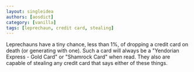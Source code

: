 ```yaml
---
layout: singleidea
authors: [aosdict]
category: [vanilla]
tags: [leprechaun, credit card, stealing]
---
```

Leprechauns have a tiny chance, less than 1%, of dropping a credit card on death (or generating with one). Such a card will always be a "Yendorian Express - Gold Card" or "Shamrock Card" when read. They also are capable of stealing any credit card that says either of these things.
